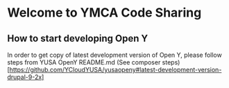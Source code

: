 # Welcome to YMCA Code Sharing 

## How to start developing Open Y


In order to get copy of latest development version of Open Y, please follow steps from YUSA OpenY README.md
(See composer steps)[https://github.com/YCloudYUSA/yusaopeny#latest-development-version-drupal-9-2x]
